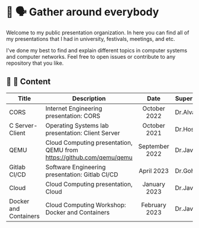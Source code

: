# :circus_tent: :speaking_head: Gather around everybody

Welcome to my public presentation organization. In here you can find all of my presentations
that I had in university, festivals, meetings, and etc.

I've done my best to find and explain different topics in computer systems and computer networks.
Feel free to open issues or contribute to any repository that you like.

## :green_book: :closed_book: Content

| Title | Description | Date | Supervisor |
| ----- | ----------- |:----:|------------|
| CORS | Internet Engineering presentation: CORS | October 2022 | Dr.Alvani |
| C Server-Client | Operating Systems lab presentation: Client Server | October 2021 | Dr.Hosseini |
| QEMU | Cloud Computing presentation, QEMU from https://github.com/qemu/qemu | September 2022 | Dr.Javadi |
| Gitlab CI/CD | Software Engineering presentation: Gitlab CI/CD | April 2023 | Dr.Gohari |
| Cloud | Cloud Computing presentation, Cloud | January 2023 | Dr.Javadi |
| Docker and Containers | Cloud Computing Workshop: Docker and Containers | February 2023 | Dr.Javadi |
